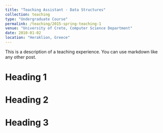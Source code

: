 ```yaml
---
title: "Teaching Assistant - Data Structures"
collection: teaching
type: "Undergraduate Course"
permalink: /teaching/2015-spring-teaching-1
venue: "University of Crete, Computer Science Department"
date: 2010-01-02
location: "Heraklion, Greece"
---
```


This is a description of a teaching experience. You can use markdown like any other post.

Heading 1
======

Heading 2
======

Heading 3
======
